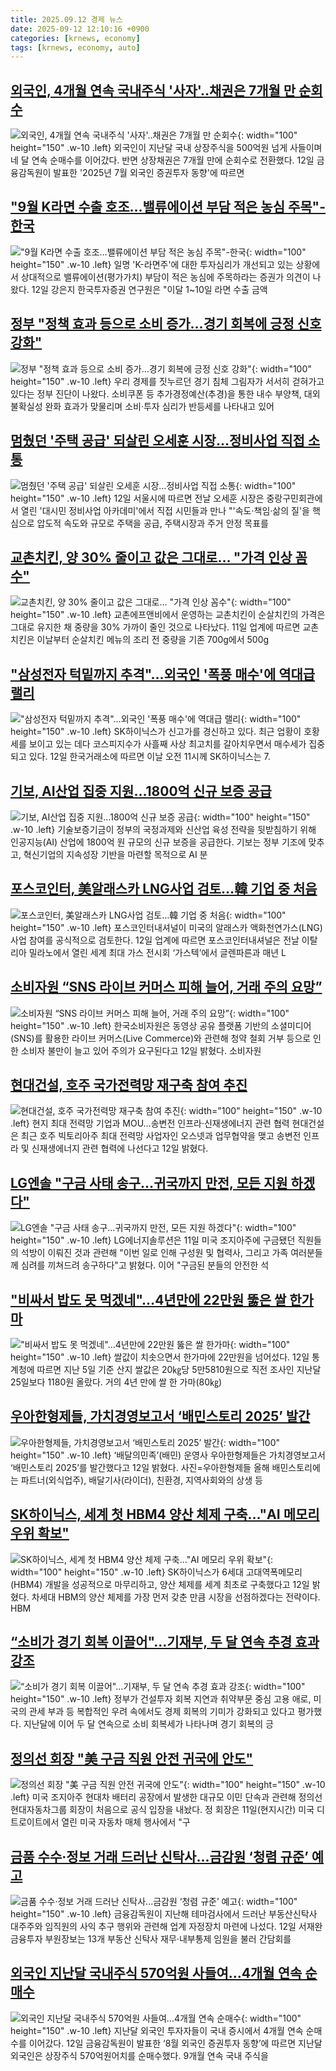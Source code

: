 ```yaml
---
title: 2025.09.12 경제 뉴스
date: 2025-09-12 12:10:16 +0900
categories: [krnews, economy]
tags: [krnews, economy, auto]
---
```

## [외국인, 4개월 연속 국내주식 '사자'..채권은 7개월 만 순회수](https://n.news.naver.com/mnews/article/014/0005405734)

![외국인, 4개월 연속 국내주식 '사자'..채권은 7개월 만 순회수](https://mimgnews.pstatic.net/image/origin/014/2025/09/12/5405734.jpg?type=nf220_150){: width="100" height="150" .w-10 .left}
외국인이 지난달 국내 상장주식을 500억원 넘게 사들이며 네 달 연속 순매수를 이어갔다. 반면 상장채권은 7개월 만에 순회수로 전환했다. 12일 금융감독원이 발표한 '2025년 7월 외국인 증권투자 동향'에 따르면

## ["9월 K라면 수출 호조…밸류에이션 부담 적은 농심 주목"-한국](https://n.news.naver.com/mnews/article/015/0005184005)

!["9월 K라면 수출 호조…밸류에이션 부담 적은 농심 주목"-한국](https://mimgnews.pstatic.net/image/origin/015/2025/09/12/5184005.jpg?type=nf220_150){: width="100" height="150" .w-10 .left}
일명 'K-라면주'에 대한 투자심리가 개선되고 있는 상황에서 상대적으로 밸류에이션(평가가치) 부담이 적은 농심에 주목하라는 증권가 의견이 나왔다. 12일 강은지 한국투자증권 연구원은 "이달 1~10일 라면 수출 금액

## [정부 "정책 효과 등으로 소비 증가…경기 회복에 긍정 신호 강화"](https://n.news.naver.com/mnews/article/003/0013477837)

![정부 "정책 효과 등으로 소비 증가…경기 회복에 긍정 신호 강화"](https://mimgnews.pstatic.net/image/origin/003/2025/09/12/13477837.jpg?type=nf220_150){: width="100" height="150" .w-10 .left}
우리 경제를 짓누르던 경기 침체 그림자가 서서히 걷혀가고 있다는 정부 진단이 나왔다. 소비쿠폰 등 추가경정예산(추경)을 통한 내수 부양책, 대외 불확실성 완화 효과가 맞물리며 소비·투자 심리가 반등세를 나타내고 있어

## [멈췄던 '주택 공급' 되살린 오세훈 시장…정비사업 직접 소통](https://n.news.naver.com/mnews/article/008/0005249526)

![멈췄던 '주택 공급' 되살린 오세훈 시장…정비사업 직접 소통](https://mimgnews.pstatic.net/image/origin/008/2025/09/12/5249526.jpg?type=nf220_150){: width="100" height="150" .w-10 .left}
12일 서울시에 따르면 전날 오세훈 시장은 중랑구민회관에서 열린 '대시민 정비사업 아카데미'에서 직접 시민들과 만나 "'속도·책임·삶의 질'을 핵심으로 압도적 속도와 규모로 주택을 공급, 주택시장과 주거 안정 목표를

## [교촌치킨, 양 30% 줄이고 값은 그대로… "가격 인상 꼼수"](https://n.news.naver.com/mnews/article/469/0000886802)

![교촌치킨, 양 30% 줄이고 값은 그대로… "가격 인상 꼼수"](https://mimgnews.pstatic.net/image/origin/469/2025/09/12/886802.jpg?type=nf220_150){: width="100" height="150" .w-10 .left}
교촌에프앤비에서 운영하는 교촌치킨이 순살치킨의 가격은 그대로 유지한 채 중량을 30% 가까이 줄인 것으로 나타났다. 11일 업계에 따르면 교촌치킨은 이날부터 순살치킨 메뉴의 조리 전 중량을 기존 700g에서 500g

## ["삼성전자 턱밑까지 추격"…외국인 '폭풍 매수'에 역대급 랠리](https://n.news.naver.com/mnews/article/015/0005184136)

!["삼성전자 턱밑까지 추격"…외국인 '폭풍 매수'에 역대급 랠리](https://mimgnews.pstatic.net/image/origin/015/2025/09/12/5184136.jpg?type=nf220_150){: width="100" height="150" .w-10 .left}
SK하이닉스가 신고가를 경신하고 있다. 최근 업황이 호황세를 보이고 있는 데다 코스피지수가 사흘째 사상 최고치를 갈아치우면서 매수세가 집중되고 있다. 12일 한국거래소에 따르면 이날 오전 11시께 SK하이닉스는 7.

## [기보, AI산업 집중 지원…1800억 신규 보증 공급](https://n.news.naver.com/mnews/article/658/0000119759)

![기보, AI산업 집중 지원…1800억 신규 보증 공급](https://mimgnews.pstatic.net/image/origin/658/2025/09/11/119759.jpg?type=nf220_150){: width="100" height="150" .w-10 .left}
기술보증기금이 정부의 국정과제와 신산업 육성 전략을 뒷받침하기 위해 인공지능(AI) 산업에 1800억 원 규모의 신규 보증을 공급한다. 기보는 정부 기조에 맞추고, 혁신기업의 지속성장 기반을 마련할 목적으로 AI 분

## [포스코인터, 美알래스카 LNG사업 검토…韓 기업 중 처음](https://n.news.naver.com/mnews/article/081/0003574143)

![포스코인터, 美알래스카 LNG사업 검토…韓 기업 중 처음](https://mimgnews.pstatic.net/image/origin/081/2025/09/12/3574143.jpg?type=nf220_150){: width="100" height="150" .w-10 .left}
포스코인터내셔널이 미국의 알래스카 액화천연가스(LNG) 사업 참여를 공식적으로 검토한다. 12일 업계에 따르면 포스코인터내셔널은 전날 이탈리아 밀라노에서 열린 세계 최대 가스 전시회 ‘가스텍’에서 글렌파른과 매년 L

## [소비자원 “SNS 라이브 커머스 피해 늘어, 거래 주의 요망”](https://n.news.naver.com/mnews/article/366/0001107437)

![소비자원 “SNS 라이브 커머스 피해 늘어, 거래 주의 요망”](https://mimgnews.pstatic.net/image/origin/366/2025/09/12/1107437.jpg?type=nf220_150){: width="100" height="150" .w-10 .left}
한국소비자원은 동영상 공유 플랫폼 기반의 소셜미디어(SNS)를 활용한 라이브 커머스(Live Commerce)와 관련해 청약 철회 거부 등으로 인한 소비자 불만이 늘고 있어 주의가 요구된다고 12일 밝혔다. 소비자원

## [현대건설, 호주 국가전력망 재구축 참여 추진](https://n.news.naver.com/mnews/article/001/0015621885)

![현대건설, 호주 국가전력망 재구축 참여 추진](https://mimgnews.pstatic.net/image/origin/001/2025/09/12/15621885.jpg?type=nf220_150){: width="100" height="150" .w-10 .left}
현지 최대 전력망 기업과 MOU…송변전 인프라·신재생에너지 관련 협력 현대건설은 최근 호주 빅토리아주 최대 전력망 사업자인 오스넷과 업무협약을 맺고 송변전 인프라 및 신재생에너지 관련 협력에 나선다고 12일 밝혔다.

## [LG엔솔 "구금 사태 송구…귀국까지 만전, 모든 지원 하겠다"](https://n.news.naver.com/mnews/article/079/0004065308)

![LG엔솔 "구금 사태 송구…귀국까지 만전, 모든 지원 하겠다"](https://mimgnews.pstatic.net/image/origin/079/2025/09/11/4065308.jpg?type=nf220_150){: width="100" height="150" .w-10 .left}
LG에너지솔루션은 11일 미국 조지아주에 구금됐던 직원들의 석방이 이뤄진 것과 관련해 "이번 일로 인해 구성원 및 협력사, 그리고 가족 여러분들께 심려를 끼쳐드려 송구하다"고 밝혔다. 이어 "구금된 분들의 안전한 석

## ["비싸서 밥도 못 먹겠네"…4년만에 22만원 뚫은 쌀 한가마](https://n.news.naver.com/mnews/article/015/0005184146)

!["비싸서 밥도 못 먹겠네"…4년만에 22만원 뚫은 쌀 한가마](https://mimgnews.pstatic.net/image/origin/015/2025/09/12/5184146.jpg?type=nf220_150){: width="100" height="150" .w-10 .left}
쌀값이 치솟으면서 한가마에 22만원을 넘어섰다. 12일 통계청에 따르면 지난 5일 기준 산지 쌀값은 20㎏당 5만5810원으로 직전 조사인 지난달 25일보다 1180원 올랐다. 거의 4년 만에 쌀 한 가마(80㎏)

## [우아한형제들, 가치경영보고서 ‘배민스토리 2025’ 발간](https://n.news.naver.com/mnews/article/018/0006113397)

![우아한형제들, 가치경영보고서 ‘배민스토리 2025’ 발간](https://mimgnews.pstatic.net/image/origin/018/2025/09/12/6113397.jpg?type=nf220_150){: width="100" height="150" .w-10 .left}
‘배달의민족’(배민) 운영사 우아한형제들은 가치경영보고서 ‘배민스토리 2025’를 발간했다고 12일 밝혔다. 사진=우아한형제들 올해 배민스토리에는 파트너(외식업주), 배달기사(라이더), 친환경, 지역사회와의 상생 등

## [SK하이닉스, 세계 첫 HBM4 양산 체제 구축…"AI 메모리 우위 확보"](https://n.news.naver.com/mnews/article/008/0005249515)

![SK하이닉스, 세계 첫 HBM4 양산 체제 구축…"AI 메모리 우위 확보"](https://mimgnews.pstatic.net/image/origin/008/2025/09/12/5249515.jpg?type=nf220_150){: width="100" height="150" .w-10 .left}
SK하이닉스가 6세대 고대역폭메모리(HBM4) 개발을 성공적으로 마무리하고, 양산 체제를 세계 최초로 구축했다고 12일 밝혔다. 차세대 HBM의 양산 체제를 가장 먼저 갖춘 만큼 시장을 선점하겠다는 전략이다. HBM

## [“소비가 경기 회복 이끌어"…기재부, 두 달 연속 추경 효과 강조](https://n.news.naver.com/mnews/article/011/0004532327)

![“소비가 경기 회복 이끌어"…기재부, 두 달 연속 추경 효과 강조](https://mimgnews.pstatic.net/image/origin/011/2025/09/12/4532327.jpg?type=nf220_150){: width="100" height="150" .w-10 .left}
정부가 건설투자 회복 지연과 취약부문 중심 고용 애로, 미국의 관세 부과 등 복합적인 우려 속에서도 경제 회복의 기미가 강화되고 있다고 평가했다. 지난달에 이어 두 달 연속으로 소비 회복세가 나타나며 경기 회복의 긍

## [정의선 회장 "美 구금 직원 안전 귀국에 안도"](https://n.news.naver.com/mnews/article/003/0013477533)

![정의선 회장 "美 구금 직원 안전 귀국에 안도"](https://mimgnews.pstatic.net/image/origin/003/2025/09/12/13477533.jpg?type=nf220_150){: width="100" height="150" .w-10 .left}
미국 조지아주 현대차 배터리 공장에서 발생한 대규모 이민 단속과 관련해 정의선 현대자동차그룹 회장이 처음으로 공식 입장을 내놨다. 정 회장은 11일(현지시간) 미국 디트로이트에서 열린 미국 자동차 매체 행사에서 "구

## [금품 수수·정보 거래 드러난 신탁사...금감원 ‘청렴 규준’ 예고](https://n.news.naver.com/mnews/article/081/0003574123)

![금품 수수·정보 거래 드러난 신탁사...금감원 ‘청렴 규준’ 예고](https://mimgnews.pstatic.net/image/origin/081/2025/09/12/3574123.jpg?type=nf220_150){: width="100" height="150" .w-10 .left}
금융감독원이 지난해 테마검사에서 드러난 부동산신탁사 대주주와 임직원의 사익 추구 행위와 관련해 업계 자정장치 마련에 나섰다. 12일 서재완 금융투자 부원장보는 13개 부동산 신탁사 재무·내부통제 임원을 불러 간담회를

## [외국인 지난달 국내주식 570억원 사들여…4개월 연속 순매수](https://n.news.naver.com/mnews/article/081/0003574029)

![외국인 지난달 국내주식 570억원 사들여…4개월 연속 순매수](https://mimgnews.pstatic.net/image/origin/081/2025/09/12/3574029.jpg?type=nf220_150){: width="100" height="150" .w-10 .left}
지난달 외국인 투자자들이 국내 증시에서 4개월 연속 순매수를 이어갔다. 12일 금융감독원이 발표한 ‘8월 외국인 증권투자 동향’에 따르면 지난달 외국인은 상장주식 570억원어치를 순매수했다. 9개월 연속 국내 주식을

